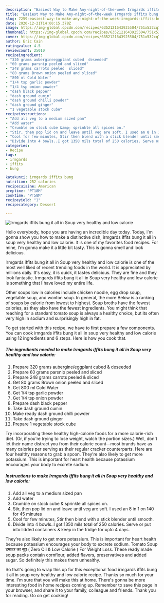 ```yaml
---
description: "Easiest Way to Make Any-night-of-the-week Irmgards iffits bung it all in Soup very healthy and low calorie"
title: "Easiest Way to Make Any-night-of-the-week Irmgards iffits bung it all in Soup very healthy and low calorie"
slug: 7259-easiest-way-to-make-any-night-of-the-week-irmgards-iffits-bung-it-all-in-soup-very-healthy-and-low-calorie
date: 2020-12-21T14:00:15.378Z
image: https://img-global.cpcdn.com/recipes/6352121643925504/751x532cq70/irmgards-iffits-bung-it-all-in-soup-very-healthy-and-low-calorie-recipe-main-photo.jpg
thumbnail: https://img-global.cpcdn.com/recipes/6352121643925504/751x532cq70/irmgards-iffits-bung-it-all-in-soup-very-healthy-and-low-calorie-recipe-main-photo.jpg
cover: https://img-global.cpcdn.com/recipes/6352121643925504/751x532cq70/irmgards-iffits-bung-it-all-in-soup-very-healthy-and-low-calorie-recipe-main-photo.jpg
author: Eric Cain
ratingvalue: 4.5
reviewcount: 25010
recipeingredient:
- "320 grams aubergineeggplant cubed  deseeded"
- "60 grams parsnip peeled and sliced"
- "248 grams carrots peeled  sliced"
- "80 grams Brown onion peeled and sliced"
- "800 ml Cold Water"
- "1/4 tsp garlic powder"
- "1/4 tsp onion powder"
- "dash black pepper"
- "dash ground cumin"
- "dash ground chilli powder"
- "dash ground ginger"
- "1 vegetable stock cube"
recipeinstructions:
- "Add all veg to a medium sized pan"
- "Add water"
- "Crumble on stock cube &amp; sprinkle all spices on."
- "Stir, then pop lid on and leave until veg are soft. I used an 8 in 1 on 140 for 45 minutes"
- "Cool for few minutes, Stir then blend with a stick blender until smooth."
- "Divide into 4 bowls..I got 1350 mils total of 250 calories. Serve or put into lidded containers &amp; keep in the fridge for upto 4 days."
categories:
- Recipe
tags:
- irmgards
- iffits
- bung

katakunci: irmgards iffits bung 
nutrition: 252 calories
recipecuisine: American
preptime: "PT18M"
cooktime: "PT58M"
recipeyield: "1"
recipecategory: Dessert

---
```



![Irmgards iffits bung it all in Soup very healthy and low calorie](https://img-global.cpcdn.com/recipes/6352121643925504/751x532cq70/irmgards-iffits-bung-it-all-in-soup-very-healthy-and-low-calorie-recipe-main-photo.jpg)

Hello everybody, hope you are having an incredible day today. Today, I'm gonna show you how to make a distinctive dish, irmgards iffits bung it all in soup very healthy and low calorie. It is one of my favorites food recipes. For mine, I'm gonna make it a little bit tasty. This is gonna smell and look delicious.

Irmgards iffits bung it all in Soup very healthy and low calorie is one of the most well liked of recent trending foods in the world. It is appreciated by millions daily. It's easy, it is quick, it tastes delicious. They are fine and they look fantastic. Irmgards iffits bung it all in Soup very healthy and low calorie is something that I have loved my entire life.

Other soups low in calories include chicken noodle, egg drop soup, vegetable soup, and wonton soup. In general, the more Below is a ranking of soups by calorie from lowest to highest. Soup broths have the fewest calories, as they also have the fewest ingredients. You might think that reaching for a standard tomato soup is always a healthy choice, but its often very high in sodium and surprisingly high in fat.


To get started with this recipe, we have to first prepare a few components. You can cook irmgards iffits bung it all in soup very healthy and low calorie using 12 ingredients and 6 steps. Here is how you cook that.

<!--inarticleads1-->

##### The ingredients needed to make Irmgards iffits bung it all in Soup very healthy and low calorie:

1. Prepare 320 grams aubergine/eggplant cubed &amp; deseeded
1. Prepare 60 grams parsnip peeled and sliced
1. Prepare 248 grams carrots peeled &amp; sliced
1. Get 80 grams Brown onion peeled and sliced
1. Get 800 ml Cold Water
1. Get 1/4 tsp garlic powder
1. Get 1/4 tsp onion powder
1. Prepare dash black pepper
1. Take dash ground cumin
1. Make ready dash ground chilli powder
1. Take dash ground ginger
1. Prepare 1 vegetable stock cube


Try incorporating these healthy high-calorie foods for a more calorie-rich diet. (Or, if you&#39;re trying to lose weight, watch the portion sizes.) Well, don&#39;t let their name distract you from their calorie count—most brands have as many calories per serving as their regular cracker counterparts. Here are four healthy reasons to grab a spoon. They&#39;re also likely to get more potassium. This is important for heart health because potassium encourages your body to excrete sodium. 

<!--inarticleads2-->

##### Instructions to make Irmgards iffits bung it all in Soup very healthy and low calorie:

1. Add all veg to a medium sized pan
1. Add water
1. Crumble on stock cube &amp; sprinkle all spices on.
1. Stir, then pop lid on and leave until veg are soft. I used an 8 in 1 on 140 for 45 minutes
1. Cool for few minutes, Stir then blend with a stick blender until smooth.
1. Divide into 4 bowls..I got 1350 mils total of 250 calories. Serve or put into lidded containers &amp; keep in the fridge for upto 4 days.


They&#39;re also likely to get more potassium. This is important for heart health because potassium encourages your body to excrete sodium. Tomato Soup टमाटर का सूप ( Zero Oil &amp; Low Calorie ) For Weight Loss. These ready made soup packs contain cornflour, added flavors, preservatives and added sugar. So definitely this makes them unhealthy. 

So that's going to wrap this up for this exceptional food irmgards iffits bung it all in soup very healthy and low calorie recipe. Thanks so much for your time. I'm sure that you will make this at home. There's gonna be more interesting food in home recipes coming up. Remember to save this page in your browser, and share it to your family, colleague and friends. Thank you for reading. Go on get cooking!
